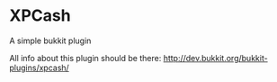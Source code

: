 XPCash
======

A simple bukkit plugin

All info about this plugin should be there:
http://dev.bukkit.org/bukkit-plugins/xpcash/

